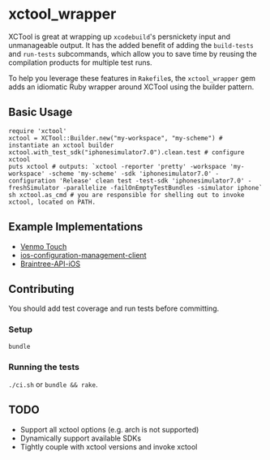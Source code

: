 xctool_wrapper
==============

XCTool is great at wrapping up `xcodebuild`'s persnickety input and unmanageable output. It has the added benefit of adding the `build-tests` and `run-tests` subcommands, which allow you to save time by reusing the compilation products for multiple test runs.

To help you leverage these features in `Rakefile`s, the `xctool_wrapper` gem adds an idiomatic Ruby wrapper around XCTool using the builder pattern.

## Basic Usage

```
require 'xctool'
xctool = XCTool::Builder.new("my-workspace", "my-scheme") # instantiate an xctool builder
xctool.with_test_sdk("iphonesimulator7.0").clean.test # configure xctool
puts xctool # outputs: `xctool -reporter 'pretty' -workspace 'my-workspace' -scheme 'my-scheme' -sdk 'iphonesimulator7.0' -configuration 'Release' clean test -test-sdk 'iphonesimulator7.0' -freshSimulator -parallelize -failOnEmptyTestBundles -simulator iphone`
sh xctool.as_cmd # you are responsible for shelling out to invoke xctool, located on PATH.
```

## Example Implementations

* [Venmo Touch](https://github.braintreeps.com/venmo/venmo-touch-ios-private/blob/9397b0611da70f4d3d00890ae2f8fe188e241238/Rakefile#L75)
* [ios-configuration-management-client](https://github.braintreeps.com/venmo/iOS-Configuration-Management-Client/blob/897d5139227f5c9362431896a04795b3a1c353db/Rakefile#L139)
* [Braintree-API-iOS](https://github.braintreeps.com/braintree/braintree-api-ios)

## Contributing

You should add test coverage and run tests before committing.

### Setup

`bundle`

### Running the tests

`./ci.sh` or `bundle && rake`.

## TODO

* Support all xctool options (e.g. arch is not supported)
* Dynamically support available SDKs
* Tightly couple with xctool versions and invoke xctool

